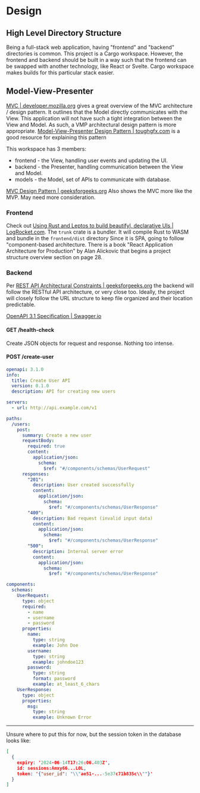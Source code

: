 # Design

## High Level Directory Structure

Being a full-stack web application, having "frontend" and "backend" directories is common.
This project is a Cargo workspace.
However, the frontend and backend should be built in a way such that the
frontend can be swapped with another technology, like React or Svelte.
Cargo workspace makes builds for this particular stack easier.

## Model-View-Presenter

[MVC | developer.mozilla.org](https://developer.mozilla.org/en-US/docs/Glossary/MVC)
gives a great overview of the MVC architecture / design pattern.
It outlines that the Model directly communicates with the View.
This application will not have such a tight integration between the View and Model.
As such, a VMP architectural design pattern is more appropriate.
[Model-View-Presenter Design Pattern | toughgfx.com](https://support.touchgfx.com/4.20/docs/development/ui-development/software-architecture/model-view-presenter-design-pattern)
is a good resource for explaining this pattern

This workspace has 3 members:

- frontend - the View, handling user events and updating the UI.
- backend - the Presenter, handling communication between the View and Model.
- models - the Model, set of APIs to communicate with database.

[MVC Design Pattern | geeksforgeeks.org](https://www.geeksforgeeks.org/mvc-design-pattern/)
Also shows the MVC more like the MVP.
May need more consideration.

### Frontend

Check out [Using Rust and Leptos to build beautifyl, declarative UIs | LogRocket.com](https://blog.logrocket.com/using-rust-leptos-build-beautiful-declarative-uis/).
The `trunk` crate is a bundler.
It will compile Rust to WASM and bundle in the `frontend/dist` directory
Since it is SPA, going to follow "component-based architecture.
There is a book "React Application Architecture for Production" by Alan Alickovic
that begins a project structure overview section on page 28.

### Backend

Per [REST API Architectural Constraints | geeksforgeeks.org](https://www.geeksforgeeks.org/rest-api-architectural-constraints/)
the backend will follow the RESTful API architecture, or very close too.
Ideally, the project will closely follow the URL structure to keep file organized
and their location predictable.

[OpenAPI 3.1 Specification | Swagger.io](https://swagger.io/specification/)

#### GET /health-check

Create JSON objects for request and response.
Nothing too intense.

#### POST /create-user

```yaml
openapi: 3.1.0
info:
  title: Create User API
  version: 0.1.0
  description: API for creating new users

servers:
  - url: http://api.example.com/v1

paths:
  /users:
    post:
      summary: Create a new user
      requestBody:
        required: true
        content:
          application/json:
            schema:
              $ref: "#/components/schemas/UserRequest"
      responses:
        "201":
          description: User created successfully
          content:
            application/json:
              schema:
                $ref: "#/components/schemas/UserResponse"
        "400":
          description: Bad request (invalid input data)
          content:
            application/json:
              schema:
                $ref: "#/components/schemas/UserResponse"
        "500":
          description: Internal server error
          content:
            application/json:
              schema:
                $ref: "#/components/schemas/UserResponse"

components:
  schemas:
    UserRequest:
      type: object
      required:
        - name
        - username
        - password
      properties:
        name:
          type: string
          example: John Doe
        username:
          type: string
          example: johndoe123
        password:
          type: string
          format: password
          example: at_least_6_chars
    UserResponse:
      type: object
      properties:
        msg:
          type: string
          example: Unknown Error
```

---

Unsure where to put this for now, but the session token in the database looks like:

```json
[
  {
    expiry: '2024-06-14T17:26:06.403Z',
    id: sessions:Amxy66...LOL,
    token: '{"user_id": "\\"ae51-...-5e37c71b835c\\""}'
  }
]
```
